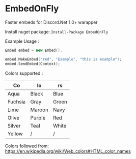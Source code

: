 # EmbedOnFly
Faster embeds for Discord.Net 1.0+ warapper

Install nuget package: `Install-Package EmbedOnFly`

Example Usage :

```cpp
Embed embed = new Embed();

embed.MakeEmbed("red", "Example", "this is example");
embed.SendEmbed(Context);
```

Colors supported :

Co | lo | rs
--- | --- | ---
Aqua | Black | Blue
Fuchsia | Gray | Green
Lime | Maroon | Navy
Olive | Purple | Red
Silver | Teal | White
Yellow | / | /

Colors followed from: https://en.wikipedia.org/wiki/Web_colors#HTML_color_names
